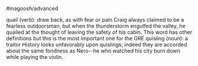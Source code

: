 #magoosh/advanced

quail (verb): draw back, as with fear or pain 
Craig always claimed to be a fearless outdoorsman, but when the thunderstorm engulfed the valley, he 
quailed at the thought of leaving the safety of his cabin. 
This word has other definitions but this is the most important one for the GRE 
quisling (noun): a traitor 
History looks unfavorably upon quislings; indeed they are accorded about the same fondness as Nero--he 
who watched his city burn down while playing the violin. 
